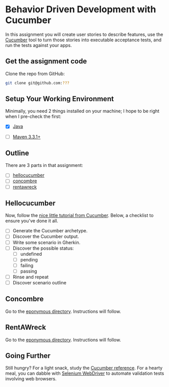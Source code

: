 Behavior Driven Development with Cucumber
===

In this assignment you will create user stories to describe features, use the [Cucumber][cuke] tool to turn those stories into executable acceptance tests, and run the tests against your apps.

[cuke]: https://cucumber.io/docs/guides/10-minute-tutorial/

Get the assignment code
---

Clone the repo from GitHub:

```sh
git clone git@github.com:???
```

Setup Your Working Environment
---

Minimally, you need 2 things installed on your machine; I hope to be right when I pre-check the first:
- [x] [Java](https://www.oracle.com/technetwork/java/javase/downloads/index-jsp-138363.html)
- [ ] [Maven 3.3.1+](https://maven.apache.org/index.html)


Outline
---

There are 3 parts in that assignment:
- [ ] [hellocucumber](#hellocucumber)
- [ ] [concombre](#concombre)
- [ ] [rentawreck](#rentawreck)

Hellocucumber
---

Now, follow the [nice little tutorial from Cucumber][cuke]. Below, a checklist to ensure you've done it all.
- [ ] Generate the Cucumber archetype.
- [ ] Discover the Cucumber output.
- [ ] Write some scenario in Gherkin.
- [ ] Discover the possible status:
  - [ ] undefined
  - [ ] pending
  - [ ] failing
  - [ ] passing
- [ ] Rinse and repeat
- [ ] Discover scenario outline

Concombre
---

Go to the [eponymous directory](concombre/). 
Instructions will follow.

RentAWreck
---

Go to the [eponymous directory](rentawreck/).
Instructions will follow.

Going Further
---

Still hungry? For a light snack, study the [Cucumber reference](https://cucumber.io/docs/cucumber/api/?lang=java). For a hearty meal, you can dabble with [Selenium WebDriver](https://cucumber.io/docs/guides/browser-automation/?lang=java) to automate validation tests involving web browsers.